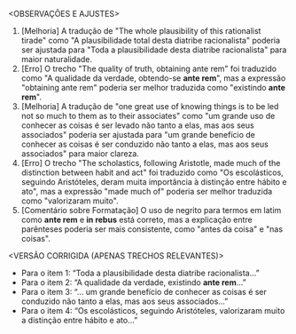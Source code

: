 <OBSERVAÇÕES E AJUSTES>
1. [Melhoria] A tradução de "The whole plausibility of this rationalist tirade" como "A plausibilidade total desta diatribe racionalista" poderia ser ajustada para "Toda a plausibilidade desta diatribe racionalista" para maior naturalidade.
2. [Erro] O trecho "The quality of truth, obtaining ante rem" foi traduzido como "A qualidade da verdade, obtendo-se **ante rem**", mas a expressão "obtaining ante rem" poderia ser melhor traduzida como "existindo **ante rem**".
3. [Melhoria] A tradução de "one great use of knowing things is to be led not so much to them as to their associates" como "um grande uso de conhecer as coisas é ser levado não tanto a elas, mas aos seus associados" poderia ser ajustada para "um grande benefício de conhecer as coisas é ser conduzido não tanto a elas, mas aos seus associados" para maior clareza.
4. [Erro] O trecho "The scholastics, following Aristotle, made much of the distinction between habit and act" foi traduzido como "Os escolásticos, seguindo Aristóteles, deram muita importância à distinção entre hábito e ato", mas a expressão "made much of" poderia ser melhor traduzida como "valorizaram muito".
5. [Comentário sobre Formatação] O uso de negrito para termos em latim como **ante rem** e **in rebus** está correto, mas a explicação entre parênteses poderia ser mais consistente, como "antes da coisa" e "nas coisas".

<VERSÃO CORRIGIDA (APENAS TRECHOS RELEVANTES)>
- Para o item 1: “Toda a plausibilidade desta diatribe racionalista...”
- Para o item 2: “A qualidade da verdade, existindo **ante rem**...”
- Para o item 3: “... um grande benefício de conhecer as coisas é ser conduzido não tanto a elas, mas aos seus associados...”
- Para o item 4: “Os escolásticos, seguindo Aristóteles, valorizaram muito a distinção entre hábito e ato...”